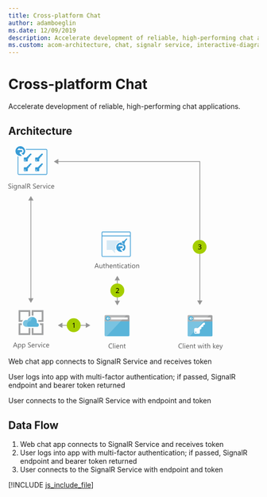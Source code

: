 ```yaml
---
title: Cross-platform Chat
author: adamboeglin
ms.date: 12/09/2019
description: Accelerate development of reliable, high-performing chat applications
ms.custom: acom-architecture, chat, signalr service, interactive-diagram
---
```

# Cross-platform Chat

Accelerate development of reliable, high-performing chat applications.


## Architecture

<svg class="architecture-diagram" aria-labelledby="cross-platform-chat" height="410.755" viewbox="0 0 431.809 410.755" width="431.809" xmlns="http://www.w3.org/2000/svg" xmlns:xlink="http://www.w3.org/1999/xlink"><title id="cross-platform-chat">Cross-platform Chat</title><desc>Accelerate development of reliable, high-performing chat applications</desc><g><g><g><path d="M193.849,381.091a2.007,2.007,0,0,0,2.007,2.007h45.986a2.007,2.007,0,0,0,2.007-2.007V349.762h-50Z" fill="#59b4d9"></path><path d="M241.842,340.464H195.856a2.006,2.006,0,0,0-2.007,2.007V353.1h50V342.471a2.007,2.007,0,0,0-2.007-2.007" fill="#a0a1a2"></path><path d="M195.863,340.464a2.007,2.007,0,0,0-2.007,2.007v38.62a2.008,2.008,0,0,0,2.007,2.007h2.188l39.418-42.634Z" fill="#fff" opacity="0.2" style="isolation: isolate"></path><rect fill="#fff" height="3.942" width="33.671" x="206.706" y="345.243"></rect><path d="M205.159,347.147a4.878,4.878,0,1,1-4.878-4.879,4.879,4.879,0,0,1,4.878,4.879" fill="#59b4d9"></path><polygon fill="#fff" points="199.765 347.696 201.978 350.032 200.777 350.032 197.818 347.214 200.766 344.396 201.964 344.396 199.765 346.718 205.158 346.718 205.158 347.696 199.765 347.696"></polygon></g><g><path d="M361,381.178a2.007,2.007,0,0,0,2.007,2.007H409A2.007,2.007,0,0,0,411,381.178V349.849H361Z" fill="#59b4d9"></path><path d="M409,340.551H363.01A2.006,2.006,0,0,0,361,342.558v10.627h50V342.558A2.007,2.007,0,0,0,409,340.551" fill="#a0a1a2"></path><path d="M363.017,340.551a2.007,2.007,0,0,0-2.007,2.007v38.62a2.008,2.008,0,0,0,2.007,2.007h2.188l39.418-42.634Z" fill="#fff" opacity="0.2" style="isolation: isolate"></path><rect fill="#fff" height="3.942" width="33.671" x="373.86" y="345.33"></rect><path d="M372.313,347.234a4.878,4.878,0,1,1-4.878-4.879,4.879,4.879,0,0,1,4.878,4.879" fill="#59b4d9"></path><polygon fill="#fff" points="366.919 347.783 369.132 350.119 367.931 350.119 364.972 347.301 367.92 344.483 369.118 344.483 366.919 346.805 372.312 346.805 372.312 347.783 366.919 347.783"></polygon></g></g><g><g><path d="M0,85.064V83.71a2.625,2.625,0,0,0,.557.369,4.569,4.569,0,0,0,.684.277,5.5,5.5,0,0,0,.722.174,4.018,4.018,0,0,0,.67.062A2.627,2.627,0,0,0,4.215,84.2a1.474,1.474,0,0,0,.348-1.822,1.946,1.946,0,0,0-.481-.537,4.825,4.825,0,0,0-.728-.465q-.422-.222-.906-.468-.513-.26-.957-.526a4.119,4.119,0,0,1-.772-.588A2.47,2.47,0,0,1,.2,79.065a2.484,2.484,0,0,1,.106-2.119,2.521,2.521,0,0,1,.772-.817,3.5,3.5,0,0,1,1.09-.479,4.991,4.991,0,0,1,1.248-.157,4.783,4.783,0,0,1,2.112.349v1.292a3.83,3.83,0,0,0-2.229-.6,3.676,3.676,0,0,0-.752.079,2.116,2.116,0,0,0-.67.256,1.481,1.481,0,0,0-.479.458,1.216,1.216,0,0,0-.185.684,1.4,1.4,0,0,0,.141.649,1.578,1.578,0,0,0,.413.5,4.1,4.1,0,0,0,.667.438q.393.212.905.465t1,.547a4.573,4.573,0,0,1,.827.636,2.852,2.852,0,0,1,.564.772,2.176,2.176,0,0,1,.208.971,2.459,2.459,0,0,1-.284,1.227,2.312,2.312,0,0,1-.766.817,3.335,3.335,0,0,1-1.11.455,6.091,6.091,0,0,1-1.326.14,5.437,5.437,0,0,1-.574-.038q-.341-.037-.7-.109A5.585,5.585,0,0,1,.51,85.3,2.083,2.083,0,0,1,0,85.064Z" fill="#5b5b5b"></path><path d="M8.319,76.683a.71.71,0,0,1-.513-.205.691.691,0,0,1-.212-.52.718.718,0,0,1,.725-.731.721.721,0,0,1,.522.208.729.729,0,0,1,0,1.036A.716.716,0,0,1,8.319,76.683Zm.547,8.777H7.745v-7H8.866Z" fill="#5b5b5b"></path><path d="M17.11,84.9q0,3.855-3.691,3.855a4.956,4.956,0,0,1-2.27-.492V87.142a4.659,4.659,0,0,0,2.256.656q2.584,0,2.584-2.748v-.766h-.027a2.622,2.622,0,0,1-2.406,1.34,2.63,2.63,0,0,1-2.1-.933,3.733,3.733,0,0,1-.8-2.505,4.356,4.356,0,0,1,.858-2.837A2.864,2.864,0,0,1,13.863,78.3a2.282,2.282,0,0,1,2.1,1.135h.027V78.46H17.11Zm-1.121-2.6V81.263a2.006,2.006,0,0,0-.563-1.429,1.859,1.859,0,0,0-1.405-.595,1.947,1.947,0,0,0-1.627.755,3.374,3.374,0,0,0-.588,2.116,2.9,2.9,0,0,0,.563,1.87,1.823,1.823,0,0,0,1.494.7,1.952,1.952,0,0,0,1.535-.67A2.5,2.5,0,0,0,15.989,82.295Z" fill="#5b5b5b"></path><path d="M25.19,85.46H24.069V81.468q0-2.229-1.627-2.229a1.767,1.767,0,0,0-1.392.632,2.346,2.346,0,0,0-.55,1.6V85.46H19.38v-7H20.5v1.162h.027a2.525,2.525,0,0,1,2.3-1.326,2.142,2.142,0,0,1,1.757.742,3.306,3.306,0,0,1,.608,2.143Z" fill="#5b5b5b"></path><path d="M32.313,85.46H31.192V84.366h-.027a2.348,2.348,0,0,1-2.153,1.258,2.3,2.3,0,0,1-1.637-.554,1.917,1.917,0,0,1-.592-1.47q0-1.962,2.311-2.283l2.1-.294q0-1.784-1.442-1.784a3.444,3.444,0,0,0-2.283.861V78.952a4.335,4.335,0,0,1,2.379-.656q2.467,0,2.468,2.611Zm-1.121-3.541-1.688.232a2.736,2.736,0,0,0-1.176.386,1.113,1.113,0,0,0-.4.981,1.07,1.07,0,0,0,.365.837,1.415,1.415,0,0,0,.975.325,1.8,1.8,0,0,0,1.377-.584,2.084,2.084,0,0,0,.544-1.48Z" fill="#5b5b5b"></path><path d="M35.547,85.46H34.426V75.1h1.121Z" fill="#5b5b5b"></path><path d="M44.994,85.46H43.627l-1.641-2.748a6.081,6.081,0,0,0-.437-.653,2.515,2.515,0,0,0-.434-.441,1.517,1.517,0,0,0-.479-.25,1.983,1.983,0,0,0-.578-.079h-.943v4.17H37.967v-9.8h2.926a4.17,4.17,0,0,1,1.186.161,2.635,2.635,0,0,1,.943.489,2.263,2.263,0,0,1,.626.817,2.983,2.983,0,0,1,.071,2.085,2.429,2.429,0,0,1-.437.762,2.628,2.628,0,0,1-.684.571,3.476,3.476,0,0,1-.9.366v.027a2.08,2.08,0,0,1,.428.25,2.381,2.381,0,0,1,.345.332,4.444,4.444,0,0,1,.325.434c.106.162.227.35.358.564ZM39.115,76.7v3.555h1.559a2.372,2.372,0,0,0,.8-.13,1.848,1.848,0,0,0,.632-.373,1.691,1.691,0,0,0,.417-.595,2,2,0,0,0,.15-.79,1.536,1.536,0,0,0-.51-1.227,2.185,2.185,0,0,0-1.473-.441Z" fill="#5b5b5b"></path><path d="M49.718,85.064V83.71a2.633,2.633,0,0,0,.558.369,4.446,4.446,0,0,0,.684.277,5.374,5.374,0,0,0,.721.174,4.018,4.018,0,0,0,.67.062,2.62,2.62,0,0,0,1.582-.393,1.475,1.475,0,0,0,.35-1.822,1.982,1.982,0,0,0-.482-.537,4.74,4.74,0,0,0-.729-.465c-.279-.148-.582-.3-.905-.468q-.513-.26-.957-.526a4.151,4.151,0,0,1-.772-.588,2.449,2.449,0,0,1-.516-.728,2.479,2.479,0,0,1,.105-2.119,2.511,2.511,0,0,1,.772-.817,3.5,3.5,0,0,1,1.091-.479,4.977,4.977,0,0,1,1.247-.157,4.783,4.783,0,0,1,2.112.349v1.292a3.832,3.832,0,0,0-2.229-.6,3.669,3.669,0,0,0-.752.079,2.107,2.107,0,0,0-.67.256,1.481,1.481,0,0,0-.479.458,1.216,1.216,0,0,0-.185.684,1.416,1.416,0,0,0,.14.649,1.6,1.6,0,0,0,.414.5,4.088,4.088,0,0,0,.666.438q.394.212.906.465t1,.547a4.573,4.573,0,0,1,.827.636,2.807,2.807,0,0,1,.563.772,2.163,2.163,0,0,1,.209.971,2.469,2.469,0,0,1-.283,1.227,2.339,2.339,0,0,1-.766.817,3.358,3.358,0,0,1-1.111.455,6.1,6.1,0,0,1-1.326.14,5.437,5.437,0,0,1-.574-.038q-.343-.037-.7-.109a5.7,5.7,0,0,1-.674-.178A2.127,2.127,0,0,1,49.718,85.064Z" fill="#5b5b5b"></path><path d="M63.089,82.24H58.146a2.614,2.614,0,0,0,.629,1.8,2.167,2.167,0,0,0,1.654.636A3.441,3.441,0,0,0,62.6,83.9v1.053a4.062,4.062,0,0,1-2.44.67,2.957,2.957,0,0,1-2.331-.954,3.9,3.9,0,0,1-.848-2.683,3.829,3.829,0,0,1,.926-2.663,2.971,2.971,0,0,1,2.3-1.029,2.632,2.632,0,0,1,2.126.889,3.707,3.707,0,0,1,.752,2.468Zm-1.148-.95a2.288,2.288,0,0,0-.468-1.511,1.6,1.6,0,0,0-1.282-.54,1.811,1.811,0,0,0-1.347.567,2.571,2.571,0,0,0-.684,1.483Z" fill="#5b5b5b"></path><path d="M68.435,79.595a1.372,1.372,0,0,0-.848-.226,1.433,1.433,0,0,0-1.2.677,3.136,3.136,0,0,0-.481,1.846V85.46H64.784v-7h1.121V79.9h.027a2.443,2.443,0,0,1,.731-1.152,1.668,1.668,0,0,1,1.1-.414,1.827,1.827,0,0,1,.67.1Z" fill="#5b5b5b"></path><path d="M75.715,78.46l-2.789,7h-1.1l-2.652-7H70.4l1.777,5.086a4.6,4.6,0,0,1,.246.978h.027a4.622,4.622,0,0,1,.219-.95l1.859-5.113Z" fill="#5b5b5b"></path><path d="M77.492,76.683a.71.71,0,0,1-.513-.205.691.691,0,0,1-.212-.52.718.718,0,0,1,.725-.731.726.726,0,0,1,.523.208.731.731,0,0,1,0,1.036A.721.721,0,0,1,77.492,76.683Zm.547,8.777H76.918v-7h1.121Z" fill="#5b5b5b"></path><path d="M85.08,85.139a3.642,3.642,0,0,1-1.914.485,3.167,3.167,0,0,1-2.416-.974,3.529,3.529,0,0,1-.92-2.526,3.88,3.88,0,0,1,.991-2.779A3.466,3.466,0,0,1,83.467,78.3a3.681,3.681,0,0,1,1.627.342v1.148a2.851,2.851,0,0,0-1.668-.547,2.251,2.251,0,0,0-1.76.769,2.914,2.914,0,0,0-.687,2.02,2.775,2.775,0,0,0,.646,1.941,2.224,2.224,0,0,0,1.732.711,2.81,2.81,0,0,0,1.723-.608Z" fill="#5b5b5b"></path><path d="M92.4,82.24H87.459a2.614,2.614,0,0,0,.629,1.8,2.167,2.167,0,0,0,1.654.636,3.441,3.441,0,0,0,2.174-.779v1.053a4.062,4.062,0,0,1-2.44.67,2.957,2.957,0,0,1-2.331-.954,3.9,3.9,0,0,1-.848-2.683,3.829,3.829,0,0,1,.926-2.663,2.971,2.971,0,0,1,2.3-1.029,2.632,2.632,0,0,1,2.126.889,3.707,3.707,0,0,1,.752,2.468Zm-1.148-.95a2.288,2.288,0,0,0-.468-1.511,1.6,1.6,0,0,0-1.282-.54,1.811,1.811,0,0,0-1.347.567,2.571,2.571,0,0,0-.684,1.483Z" fill="#5b5b5b"></path></g><g><path d="M18.242,405.46H16.971l-1.039-2.748H11.775L10.8,405.46H9.52l3.76-9.8h1.189Zm-2.687-3.78L14.018,397.5a3.9,3.9,0,0,1-.15-.656H13.84a3.657,3.657,0,0,1-.158.656l-1.523,4.177Z" fill="#5b5b5b"></path><path d="M20.682,404.448h-.027v4.231H19.533V398.46h1.121v1.23h.027A2.652,2.652,0,0,1,23.1,398.3a2.566,2.566,0,0,1,2.113.94,3.893,3.893,0,0,1,.758,2.519,4.34,4.34,0,0,1-.854,2.813,2.847,2.847,0,0,1-2.338,1.056A2.343,2.343,0,0,1,20.682,404.448Zm-.027-2.823v.978a2.082,2.082,0,0,0,.564,1.473,2.012,2.012,0,0,0,3.028-.174,3.577,3.577,0,0,0,.577-2.167,2.825,2.825,0,0,0-.539-1.832,1.788,1.788,0,0,0-1.463-.663,1.985,1.985,0,0,0-1.572.68A2.5,2.5,0,0,0,20.654,401.625Z" fill="#5b5b5b"></path><path d="M28.912,404.448h-.027v4.231H27.764V398.46h1.121v1.23h.027a2.652,2.652,0,0,1,2.42-1.395,2.566,2.566,0,0,1,2.113.94,3.893,3.893,0,0,1,.758,2.519,4.34,4.34,0,0,1-.854,2.813,2.847,2.847,0,0,1-2.338,1.056A2.343,2.343,0,0,1,28.912,404.448Zm-.027-2.823v.978a2.082,2.082,0,0,0,.564,1.473,2.012,2.012,0,0,0,3.028-.174,3.577,3.577,0,0,0,.577-2.167,2.825,2.825,0,0,0-.539-1.832,1.788,1.788,0,0,0-1.463-.663,1.985,1.985,0,0,0-1.572.68A2.5,2.5,0,0,0,28.885,401.625Z" fill="#5b5b5b"></path><path d="M39.521,405.064V403.71a2.633,2.633,0,0,0,.558.369,4.487,4.487,0,0,0,.684.277,5.424,5.424,0,0,0,.722.174,4.018,4.018,0,0,0,.67.062,2.622,2.622,0,0,0,1.582-.393,1.473,1.473,0,0,0,.349-1.822,1.962,1.962,0,0,0-.481-.537,4.788,4.788,0,0,0-.729-.465q-.42-.222-.906-.468-.513-.26-.957-.526a4.143,4.143,0,0,1-.771-.588,2.452,2.452,0,0,1-.517-.728,2.475,2.475,0,0,1,.106-2.119,2.518,2.518,0,0,1,.771-.817,3.5,3.5,0,0,1,1.091-.479,4.977,4.977,0,0,1,1.247-.157,4.785,4.785,0,0,1,2.113.349v1.292a3.832,3.832,0,0,0-2.229-.6,3.669,3.669,0,0,0-.752.079,2.107,2.107,0,0,0-.67.256,1.481,1.481,0,0,0-.479.458,1.216,1.216,0,0,0-.186.684,1.4,1.4,0,0,0,.141.649,1.6,1.6,0,0,0,.414.5,4.088,4.088,0,0,0,.666.438q.393.212.906.465t1,.547a4.531,4.531,0,0,1,.826.636,2.811,2.811,0,0,1,.564.772,2.176,2.176,0,0,1,.209.971,2.469,2.469,0,0,1-.284,1.227,2.33,2.33,0,0,1-.766.817,3.344,3.344,0,0,1-1.11.455,6.1,6.1,0,0,1-1.326.14,5.437,5.437,0,0,1-.574-.038q-.343-.037-.7-.109a5.65,5.65,0,0,1-.674-.178A2.118,2.118,0,0,1,39.521,405.064Z" fill="#5b5b5b"></path><path d="M52.893,402.24H47.951a2.614,2.614,0,0,0,.629,1.8,2.167,2.167,0,0,0,1.654.636,3.441,3.441,0,0,0,2.174-.779v1.053a4.065,4.065,0,0,1-2.441.67,2.957,2.957,0,0,1-2.33-.954,3.9,3.9,0,0,1-.848-2.683,3.829,3.829,0,0,1,.926-2.663,2.97,2.97,0,0,1,2.3-1.029,2.63,2.63,0,0,1,2.125.889,3.7,3.7,0,0,1,.752,2.468Zm-1.148-.95a2.277,2.277,0,0,0-.468-1.511,1.6,1.6,0,0,0-1.282-.54,1.809,1.809,0,0,0-1.346.567,2.571,2.571,0,0,0-.684,1.483Z" fill="#5b5b5b"></path><path d="M58.238,399.595a1.37,1.37,0,0,0-.848-.226,1.43,1.43,0,0,0-1.2.677,3.129,3.129,0,0,0-.482,1.846v3.568H54.588v-7h1.121V399.9h.027a2.451,2.451,0,0,1,.732-1.152,1.665,1.665,0,0,1,1.1-.414,1.823,1.823,0,0,1,.67.1Z" fill="#5b5b5b"></path><path d="M65.52,398.46l-2.789,7h-1.1l-2.652-7h1.23l1.777,5.086a4.488,4.488,0,0,1,.246.978h.027a4.687,4.687,0,0,1,.219-.95l1.859-5.113Z" fill="#5b5b5b"></path><path d="M67.3,396.683a.712.712,0,0,1-.514-.205.694.694,0,0,1-.211-.52.716.716,0,0,1,.725-.731.722.722,0,0,1,.522.208.729.729,0,0,1,0,1.036A.717.717,0,0,1,67.3,396.683Zm.547,8.777H66.723v-7h1.121Z" fill="#5b5b5b"></path><path d="M74.885,405.139a3.642,3.642,0,0,1-1.914.485,3.169,3.169,0,0,1-2.417-.974,3.528,3.528,0,0,1-.919-2.526,3.884,3.884,0,0,1,.99-2.779,3.469,3.469,0,0,1,2.646-1.049,3.681,3.681,0,0,1,1.627.342v1.148a2.851,2.851,0,0,0-1.668-.547,2.255,2.255,0,0,0-1.761.769,2.918,2.918,0,0,0-.687,2.02,2.779,2.779,0,0,0,.646,1.941,2.227,2.227,0,0,0,1.733.711,2.81,2.81,0,0,0,1.723-.608Z" fill="#5b5b5b"></path><path d="M82.205,402.24H77.264a2.614,2.614,0,0,0,.629,1.8,2.167,2.167,0,0,0,1.654.636,3.441,3.441,0,0,0,2.174-.779v1.053a4.065,4.065,0,0,1-2.441.67,2.957,2.957,0,0,1-2.33-.954,3.9,3.9,0,0,1-.848-2.683,3.829,3.829,0,0,1,.926-2.663,2.97,2.97,0,0,1,2.3-1.029,2.63,2.63,0,0,1,2.125.889,3.7,3.7,0,0,1,.752,2.468Zm-1.148-.95a2.277,2.277,0,0,0-.468-1.511,1.6,1.6,0,0,0-1.282-.54,1.809,1.809,0,0,0-1.346.567,2.571,2.571,0,0,0-.684,1.483Z" fill="#5b5b5b"></path></g><g><path d="M209.087,407.05a5.749,5.749,0,0,1-2.707.574,4.365,4.365,0,0,1-3.35-1.347,4.968,4.968,0,0,1-1.258-3.534,5.208,5.208,0,0,1,1.415-3.8,4.8,4.8,0,0,1,3.589-1.449,5.75,5.75,0,0,1,2.311.4v1.224a4.685,4.685,0,0,0-2.324-.588,3.564,3.564,0,0,0-2.737,1.128,4.247,4.247,0,0,0-1.05,3.015,4.042,4.042,0,0,0,.981,2.854,3.337,3.337,0,0,0,2.573,1.063,4.828,4.828,0,0,0,2.557-.656Z" fill="#5b5b5b"></path><path d="M212.054,407.46h-1.121V397.1h1.121Z" fill="#5b5b5b"></path><path d="M214.9,398.683a.71.71,0,0,1-.513-.205.691.691,0,0,1-.212-.52.718.718,0,0,1,.725-.731.721.721,0,0,1,.522.208.729.729,0,0,1,0,1.036A.716.716,0,0,1,214.9,398.683Zm.547,8.777h-1.121v-7h1.121Z" fill="#5b5b5b"></path><path d="M223.34,404.24H218.4a2.618,2.618,0,0,0,.629,1.8,2.168,2.168,0,0,0,1.654.636,3.441,3.441,0,0,0,2.174-.779v1.053a4.062,4.062,0,0,1-2.44.67,2.959,2.959,0,0,1-2.331-.954,3.9,3.9,0,0,1-.848-2.683,3.825,3.825,0,0,1,.927-2.663,2.968,2.968,0,0,1,2.3-1.029,2.633,2.633,0,0,1,2.126.889,3.707,3.707,0,0,1,.752,2.468Zm-1.148-.95a2.278,2.278,0,0,0-.469-1.511,1.594,1.594,0,0,0-1.281-.54,1.809,1.809,0,0,0-1.347.567,2.577,2.577,0,0,0-.684,1.483Z" fill="#5b5b5b"></path><path d="M230.846,407.46h-1.121v-3.992q0-2.229-1.627-2.229a1.763,1.763,0,0,0-1.391.632,2.342,2.342,0,0,0-.551,1.6v3.992h-1.121v-7h1.121v1.162h.027a2.525,2.525,0,0,1,2.3-1.326,2.141,2.141,0,0,1,1.757.742,3.306,3.306,0,0,1,.608,2.143Z" fill="#5b5b5b"></path><path d="M236.205,407.392a2.161,2.161,0,0,1-1.046.219q-1.838,0-1.839-2.051v-4.143h-1.2v-.957h1.2v-1.709l1.121-.362v2.071h1.764v.957h-1.764v3.944a1.638,1.638,0,0,0,.239,1,.954.954,0,0,0,.793.3,1.18,1.18,0,0,0,.731-.232Z" fill="#5b5b5b"></path></g><g><path d="M182.3,245.793h-1.271l-1.039-2.748H175.83l-.978,2.748h-1.278l3.76-9.8h1.189Zm-2.687-3.78-1.538-4.177a3.9,3.9,0,0,1-.15-.656h-.027a3.669,3.669,0,0,1-.157.656l-1.524,4.177Z" fill="#5b5b5b"></path><path d="M189.249,245.793h-1.121v-1.107H188.1a2.3,2.3,0,0,1-2.16,1.271q-2.5,0-2.5-2.98v-4.184h1.114V242.8q0,2.215,1.7,2.215a1.713,1.713,0,0,0,1.35-.6,2.313,2.313,0,0,0,.53-1.583v-4.033h1.121Z" fill="#5b5b5b"></path><path d="M194.759,245.725a2.161,2.161,0,0,1-1.046.219q-1.84,0-1.839-2.051v-4.143h-1.2v-.957h1.2v-1.709l1.121-.362v2.071h1.764v.957H193v3.944a1.631,1.631,0,0,0,.239,1,.954.954,0,0,0,.793.3,1.18,1.18,0,0,0,.731-.232Z" fill="#5b5b5b"></path><path d="M202.066,245.793h-1.121V241.76q0-2.188-1.627-2.187a1.773,1.773,0,0,0-1.381.632,2.355,2.355,0,0,0-.561,1.624v3.965h-1.121V235.43h1.121v4.525h.027a2.544,2.544,0,0,1,2.3-1.326q2.364,0,2.365,2.851Z" fill="#5b5b5b"></path><path d="M209.8,242.574h-4.942a2.618,2.618,0,0,0,.629,1.8,2.168,2.168,0,0,0,1.654.636,3.441,3.441,0,0,0,2.174-.779v1.053a4.062,4.062,0,0,1-2.44.67,2.959,2.959,0,0,1-2.331-.954,3.9,3.9,0,0,1-.848-2.683,3.825,3.825,0,0,1,.927-2.663,2.968,2.968,0,0,1,2.3-1.029,2.633,2.633,0,0,1,2.126.889,3.707,3.707,0,0,1,.752,2.468Zm-1.148-.95a2.278,2.278,0,0,0-.469-1.511,1.594,1.594,0,0,0-1.281-.54,1.809,1.809,0,0,0-1.347.567,2.577,2.577,0,0,0-.684,1.483Z" fill="#5b5b5b"></path><path d="M217.311,245.793h-1.121V241.8q0-2.229-1.627-2.229a1.763,1.763,0,0,0-1.391.632,2.342,2.342,0,0,0-.551,1.6v3.992H211.5v-7h1.121v1.162h.027a2.525,2.525,0,0,1,2.3-1.326,2.141,2.141,0,0,1,1.757.742,3.306,3.306,0,0,1,.608,2.143Z" fill="#5b5b5b"></path><path d="M222.67,245.725a2.161,2.161,0,0,1-1.046.219q-1.838,0-1.839-2.051v-4.143h-1.2v-.957h1.2v-1.709l1.121-.362v2.071h1.764v.957h-1.764v3.944a1.638,1.638,0,0,0,.239,1,.954.954,0,0,0,.793.3,1.18,1.18,0,0,0,.731-.232Z" fill="#5b5b5b"></path><path d="M224.741,237.016a.71.71,0,0,1-.513-.205.691.691,0,0,1-.212-.52.718.718,0,0,1,.725-.731.721.721,0,0,1,.522.208.729.729,0,0,1,0,1.036A.716.716,0,0,1,224.741,237.016Zm.547,8.777h-1.121v-7h1.121Z" fill="#5b5b5b"></path><path d="M232.329,245.472a3.642,3.642,0,0,1-1.914.485,3.171,3.171,0,0,1-2.417-.974,3.532,3.532,0,0,1-.919-2.526,3.88,3.88,0,0,1,.991-2.779,3.466,3.466,0,0,1,2.646-1.049,3.681,3.681,0,0,1,1.627.342v1.148a2.849,2.849,0,0,0-1.668-.547,2.256,2.256,0,0,0-1.761.769,2.923,2.923,0,0,0-.687,2.02,2.783,2.783,0,0,0,.646,1.941,2.229,2.229,0,0,0,1.733.711,2.81,2.81,0,0,0,1.723-.608Z" fill="#5b5b5b"></path><path d="M239.035,245.793h-1.121V244.7h-.027a2.348,2.348,0,0,1-2.153,1.258,2.3,2.3,0,0,1-1.638-.554,1.92,1.92,0,0,1-.591-1.47q0-1.962,2.311-2.283l2.1-.294q0-1.784-1.442-1.784a3.446,3.446,0,0,0-2.283.861v-1.148a4.34,4.34,0,0,1,2.379-.656q2.468,0,2.468,2.611Zm-1.121-3.541-1.688.232a2.741,2.741,0,0,0-1.176.386,1.113,1.113,0,0,0-.4.981,1.068,1.068,0,0,0,.366.837,1.412,1.412,0,0,0,.974.325,1.8,1.8,0,0,0,1.378-.584,2.092,2.092,0,0,0,.543-1.48Z" fill="#5b5b5b"></path><path d="M244.395,245.725a2.161,2.161,0,0,1-1.046.219q-1.838,0-1.839-2.051v-4.143h-1.2v-.957h1.2v-1.709l1.121-.362v2.071h1.764v.957h-1.764v3.944a1.638,1.638,0,0,0,.239,1,.954.954,0,0,0,.793.3,1.18,1.18,0,0,0,.731-.232Z" fill="#5b5b5b"></path><path d="M246.466,237.016a.71.71,0,0,1-.513-.205.691.691,0,0,1-.212-.52.718.718,0,0,1,.725-.731.721.721,0,0,1,.522.208.729.729,0,0,1,0,1.036A.716.716,0,0,1,246.466,237.016Zm.547,8.777h-1.121v-7h1.121Z" fill="#5b5b5b"></path><path d="M252.208,245.958a3.246,3.246,0,0,1-2.478-.981,3.631,3.631,0,0,1-.927-2.6,3.785,3.785,0,0,1,.964-2.755,3.466,3.466,0,0,1,2.6-.991,3.141,3.141,0,0,1,2.444.964,3.825,3.825,0,0,1,.878,2.673,3.762,3.762,0,0,1-.946,2.683A3.319,3.319,0,0,1,252.208,245.958Zm.082-6.385a2.133,2.133,0,0,0-1.709.735,3.02,3.02,0,0,0-.629,2.027,2.854,2.854,0,0,0,.636,1.962,2.161,2.161,0,0,0,1.7.718,2.048,2.048,0,0,0,1.671-.7,3.05,3.05,0,0,0,.585-2,3.1,3.1,0,0,0-.585-2.023A2.038,2.038,0,0,0,252.29,239.573Z" fill="#5b5b5b"></path><path d="M263.3,245.793h-1.121V241.8q0-2.229-1.627-2.229a1.767,1.767,0,0,0-1.392.632,2.346,2.346,0,0,0-.55,1.6v3.992h-1.121v-7h1.121v1.162h.027a2.525,2.525,0,0,1,2.3-1.326,2.142,2.142,0,0,1,1.757.742,3.306,3.306,0,0,1,.608,2.143Z" fill="#5b5b5b"></path></g><g><path d="M349.777,407.05a5.749,5.749,0,0,1-2.707.574,4.364,4.364,0,0,1-3.35-1.347,4.968,4.968,0,0,1-1.258-3.534,5.208,5.208,0,0,1,1.415-3.8,4.8,4.8,0,0,1,3.589-1.449,5.753,5.753,0,0,1,2.311.4v1.224a4.685,4.685,0,0,0-2.324-.588,3.568,3.568,0,0,0-2.738,1.128,4.25,4.25,0,0,0-1.049,3.015,4.046,4.046,0,0,0,.98,2.854,3.339,3.339,0,0,0,2.574,1.063,4.83,4.83,0,0,0,2.557-.656Z" fill="#5b5b5b"></path><path d="M352.744,407.46h-1.121V397.1h1.121Z" fill="#5b5b5b"></path><path d="M355.588,398.683a.71.71,0,0,1-.513-.205.691.691,0,0,1-.212-.52.718.718,0,0,1,.725-.731.726.726,0,0,1,.523.208.731.731,0,0,1,0,1.036A.721.721,0,0,1,355.588,398.683Zm.547,8.777h-1.121v-7h1.121Z" fill="#5b5b5b"></path><path d="M364.03,404.24h-4.942a2.614,2.614,0,0,0,.629,1.8,2.167,2.167,0,0,0,1.654.636,3.441,3.441,0,0,0,2.174-.779v1.053a4.062,4.062,0,0,1-2.44.67,2.957,2.957,0,0,1-2.331-.954,3.9,3.9,0,0,1-.848-2.683,3.829,3.829,0,0,1,.926-2.663,2.971,2.971,0,0,1,2.3-1.029,2.632,2.632,0,0,1,2.126.889,3.707,3.707,0,0,1,.752,2.468Zm-1.148-.95a2.288,2.288,0,0,0-.468-1.511,1.6,1.6,0,0,0-1.282-.54,1.811,1.811,0,0,0-1.347.567,2.571,2.571,0,0,0-.684,1.483Z" fill="#5b5b5b"></path><path d="M371.536,407.46h-1.121v-3.992q0-2.229-1.627-2.229a1.767,1.767,0,0,0-1.392.632,2.346,2.346,0,0,0-.55,1.6v3.992h-1.121v-7h1.121v1.162h.027a2.525,2.525,0,0,1,2.3-1.326,2.142,2.142,0,0,1,1.757.742,3.306,3.306,0,0,1,.608,2.143Z" fill="#5b5b5b"></path><path d="M376.9,407.392a2.161,2.161,0,0,1-1.046.219q-1.84,0-1.839-2.051v-4.143h-1.2v-.957h1.2v-1.709l1.121-.362v2.071H376.9v.957h-1.764v3.944a1.631,1.631,0,0,0,.239,1,.954.954,0,0,0,.793.3,1.18,1.18,0,0,0,.731-.232Z" fill="#5b5b5b"></path><path d="M391.046,400.46l-2.1,7h-1.162l-1.442-5.011a3.287,3.287,0,0,1-.109-.649h-.027a3.066,3.066,0,0,1-.144.636L384.5,407.46h-1.121l-2.119-7h1.176l1.449,5.264a3.173,3.173,0,0,1,.1.629h.055a2.942,2.942,0,0,1,.123-.643l1.613-5.25h1.025l1.449,5.277a3.8,3.8,0,0,1,.1.629h.055a2.891,2.891,0,0,1,.116-.629l1.422-5.277Z" fill="#5b5b5b"></path><path d="M392.919,398.683a.71.71,0,0,1-.513-.205.691.691,0,0,1-.212-.52.718.718,0,0,1,.725-.731.721.721,0,0,1,.522.208.729.729,0,0,1,0,1.036A.716.716,0,0,1,392.919,398.683Zm.547,8.777h-1.121v-7h1.121Z" fill="#5b5b5b"></path><path d="M398.982,407.392a2.161,2.161,0,0,1-1.046.219q-1.838,0-1.839-2.051v-4.143h-1.2v-.957h1.2v-1.709l1.121-.362v2.071h1.764v.957h-1.764v3.944a1.638,1.638,0,0,0,.239,1,.954.954,0,0,0,.793.3,1.18,1.18,0,0,0,.731-.232Z" fill="#5b5b5b"></path><path d="M406.29,407.46h-1.121v-4.033q0-2.188-1.627-2.187a1.775,1.775,0,0,0-1.381.632,2.355,2.355,0,0,0-.561,1.624v3.965h-1.121V397.1H401.6v4.525h.027a2.546,2.546,0,0,1,2.3-1.326q2.366,0,2.365,2.851Z" fill="#5b5b5b"></path><path d="M418.048,407.46h-1.572l-3.09-3.363h-.027v3.363h-1.121V397.1h1.121v6.569h.027l2.939-3.206h1.47l-3.247,3.377Z" fill="#5b5b5b"></path><path d="M424.542,404.24H419.6a2.614,2.614,0,0,0,.629,1.8,2.167,2.167,0,0,0,1.654.636,3.441,3.441,0,0,0,2.174-.779v1.053a4.062,4.062,0,0,1-2.44.67,2.957,2.957,0,0,1-2.331-.954,3.9,3.9,0,0,1-.848-2.683,3.829,3.829,0,0,1,.926-2.663,2.971,2.971,0,0,1,2.3-1.029,2.632,2.632,0,0,1,2.126.889,3.707,3.707,0,0,1,.752,2.468Zm-1.148-.95a2.288,2.288,0,0,0-.468-1.511,1.6,1.6,0,0,0-1.282-.54,1.811,1.811,0,0,0-1.347.567,2.571,2.571,0,0,0-.684,1.483Z" fill="#5b5b5b"></path><path d="M431.809,400.46l-3.22,8.121q-.861,2.174-2.42,2.174a2.566,2.566,0,0,1-.731-.089v-1a2.078,2.078,0,0,0,.663.123,1.374,1.374,0,0,0,1.271-1.012l.561-1.326L425.2,400.46h1.244l1.894,5.387q.034.1.144.533h.041q.034-.164.137-.52l1.989-5.4Z" fill="#5b5b5b"></path></g><g><rect fill="#969696" height="200.201" width="1.5" x="44.633" y="107.923"></rect><polygon fill="#969696" points="50.618 306.592 45.383 315.659 40.147 306.592 50.618 306.592"></polygon><polygon fill="#969696" points="50.618 109.455 45.383 100.388 40.147 109.455 50.618 109.455"></polygon></g><g><rect fill="#969696" height="44.201" width="1.5" x="218.633" y="268.923"></rect><polygon fill="#969696" points="224.618 311.592 219.383 320.659 214.147 311.592 224.618 311.592"></polygon><polygon fill="#969696" points="224.618 270.455 219.383 261.388 214.147 270.455 224.618 270.455"></polygon></g><g><rect fill="#969696" height="1.5" width="50.201" x="107.282" y="360.274"></rect><polygon fill="#969696" points="108.814 366.259 99.747 361.024 108.814 355.788 108.814 366.259"></polygon><polygon fill="#969696" points="155.951 366.259 165.018 361.024 155.951 355.788 155.951 366.259"></polygon></g><g><g><path d="M76.011,5.826H35.093c.185.462.277.925.416,1.387H76.058a.927.927,0,0,1,.925.925V55.344a.927.927,0,0,1-.925.925H21.038a.927.927,0,0,1-.925-.925V20.852c-.462-.185-.925-.37-1.387-.6V55.344a2.318,2.318,0,0,0,2.312,2.312H76.011a2.318,2.318,0,0,0,2.312-2.312V8.137A2.289,2.289,0,0,0,76.011,5.826Z" fill="#389bd5"></path><path d="M36.434,42.4H32.273a1.125,1.125,0,0,0-1.11,1.11v5.872a1.125,1.125,0,0,0,1.11,1.11h5.872a1.125,1.125,0,0,0,1.11-1.11V44.34h.971l1.2-1.295-.092-1.711.416-.416,1.48.046.832-.786.046-1.48,1.017-1.11,1.248-.046v-2.82H44.063Zm-3.052,6.843a.971.971,0,1,1,.971-.971A.948.948,0,0,1,33.382,49.241Z" fill="#389bd5"></path><path d="M59.367,42.4H55.205a1.125,1.125,0,0,0-1.11,1.11v5.872a1.125,1.125,0,0,0,1.11,1.11h5.872a1.125,1.125,0,0,0,1.11-1.11V44.34h.971l1.2-1.295-.092-1.711.416-.416,1.48.046L67,40.179l.046-1.48,1.017-1.11,1.248-.046v-2.82H67Zm-3.052,6.843a.971.971,0,1,1,.971-.971A.948.948,0,0,1,56.315,49.241Z" fill="#389bd5"></path><path d="M36.434,22.7H32.273a1.125,1.125,0,0,0-1.11,1.11v5.872a1.125,1.125,0,0,0,1.11,1.11h5.872a1.125,1.125,0,0,0,1.11-1.11v-5.04h.971l1.2-1.295-.092-1.711.416-.416,1.48.046.832-.786L44.109,19l1.017-1.11,1.248-.046v-2.82H44.063Zm-3.052,6.843a.971.971,0,1,1,.971-.971A.948.948,0,0,1,33.382,29.544Z" fill="#389bd5"></path><path d="M59.367,22.7H55.205a1.125,1.125,0,0,0-1.11,1.11v5.872a1.125,1.125,0,0,0,1.11,1.11h5.872a1.125,1.125,0,0,0,1.11-1.11v-5.04h.971l1.2-1.295-.092-1.711.416-.416,1.48.046L67,20.482,67.042,19l1.017-1.11,1.248-.046v-2.82H67Zm-3.052,6.843a.971.971,0,1,1,.971-.971A.948.948,0,0,1,56.315,29.544Z" fill="#389bd5"></path></g><path d="M23.488,11.651H26.17a1.727,1.727,0,0,0,1.9-1.9,1.9,1.9,0,0,0-1.9-1.9H17.847l4.439-4.624V5.271h3.93a4.485,4.485,0,1,1,0,8.97l3.7,3.606a9.851,9.851,0,0,0,4.115-8A9.966,9.966,0,0,0,24.089,0a9.848,9.848,0,0,0,0,19.7,9.957,9.957,0,0,0,3.144-.509l-4.808-4.993Z" fill="#389bd5"></path></g><g opacity="0.2" style="isolation: isolate"><path d="M224.118,193.237v-3.5h-26.1V209.1h10.593l6.047,6.41a.346.346,0,0,0,.591-.273l-1-6.138h3.137a10.612,10.612,0,0,1,6.729-15.867Z" fill="#389cd6"></path></g><path d="M244.122,172.051H190.066a2.251,2.251,0,0,0-2.273,2.273v46.418a2.28,2.28,0,0,0,2.273,2.273h54.056a2.28,2.28,0,0,0,2.273-2.273V174.324A2.28,2.28,0,0,0,244.122,172.051Zm.909,48.691a.912.912,0,0,1-.909.909H190.066a.912.912,0,0,1-.909-.909V181.417h55.874Zm0-40.69H189.157v-5.728a.912.912,0,0,1,.909-.909h54.056a.912.912,0,0,1,.909.909Z" fill="#389bd5"></path><g><path d="M227.346,194.374h0Z" fill="none"></path><path d="M233.574,197.556c-.091,0-.136.045-.227.045h-3.182a2.049,2.049,0,0,1-1.682-.909,1.861,1.861,0,0,1-.318-1.137v-1.091a5.01,5.01,0,0,0-.818-.091h-.364c-.136,0-.318-.045-.455-.045a9.32,9.32,0,0,0,0,18.64,9.44,9.44,0,0,0,3-.5l-4.592-4.683,1-2.455h2.546a1.624,1.624,0,0,0,1.773-1.773,1.805,1.805,0,0,0-1.773-1.773h-7.865l4.183-4.41v1.909h3.728a4.228,4.228,0,0,1,0,8.456l3.5,3.41a9.3,9.3,0,0,0,2.546-12.321h-.045C234.211,198.42,233.938,197.965,233.574,197.556Z" fill="#389bd5"></path></g><path d="M237.62,186.236l-3.546,3.546-1.5,1.5h-2.41a1.106,1.106,0,0,0-1.091,1.091v3.182a1.106,1.106,0,0,0,1.091,1.091h3.182a.888.888,0,0,0,.318-.045,1.011,1.011,0,0,0,.591-.409,1.117,1.117,0,0,0,.227-.682v-3h.636l.818-.864-.045-1.137.273-.273,1,.045.318-.318.227-.227v-1l.682-.727h.818v-1.864H237.62Zm-6.547,9.32a.631.631,0,0,1-.546.318.622.622,0,0,1-.636-.636.41.41,0,0,1,.045-.227.647.647,0,0,1,.591-.409.622.622,0,0,1,.636.636A1.156,1.156,0,0,1,231.074,195.556Z" fill="#389bd5"></path><path d="M392.388,355.911l-7.53,7.53-3.186,3.186h-5.117a2.349,2.349,0,0,0-2.317,2.317V375.7a2.349,2.349,0,0,0,2.317,2.317h6.758a1.885,1.885,0,0,0,.676-.1,2.146,2.146,0,0,0,1.255-.869,2.371,2.371,0,0,0,.483-1.448v-6.371h1.352l1.738-1.834-.1-2.413.579-.579,2.124.1.676-.676.483-.483v-2.124l1.448-1.545h1.738v-3.958h-3.379Zm-13.9,19.79a1.339,1.339,0,0,1-1.158.676,1.32,1.32,0,0,1-1.352-1.352.87.87,0,0,1,.1-.483,1.375,1.375,0,0,1,1.255-.869,1.32,1.32,0,0,1,1.352,1.352A2.456,2.456,0,0,1,378.487,375.7Z" fill="#fff"></path><path d="M40.732,376.964h-16.6v-16.5h3.4a8.808,8.808,0,0,1-.6-3.3v-.2h-6.3v23.5h23.6v-14h-3.5Z" fill="#a0a1a2"></path><path d="M64.132,360.464h3v16.6h-16.6v-10.5h-3.5v13.9h23.6v-23.5h-7.4a7.045,7.045,0,0,1,.9,3.3Z" fill="#a0a1a2"></path><path d="M24.132,350.464v-16.5h16.6v9.6a9.278,9.278,0,0,1,3.5-1.6v-11.5h-23.6v23.5h6.8a9.49,9.49,0,0,1,2.2-3.4l-5.5-.1Z" fill="#a0a1a2"></path><path d="M50.532,341.564v-7.6h16.6v16.6h-7.3a12.127,12.127,0,0,1,.5,3.4v.1h10.3v-23.6h-23.6v10.9c.3,0,.5-.1.8-.1A24.77,24.77,0,0,1,50.532,341.564Z" fill="#a0a1a2"></path><path d="M61.432,360.164a3.691,3.691,0,0,0-3.7-3.7h-.5a10.871,10.871,0,0,0,.4-2.6,9.841,9.841,0,0,0-19.2-3.1,7.8,7.8,0,0,0-2.2-.4,6.8,6.8,0,0,0,0,13.6h21.8a3.8,3.8,0,0,0,3.4-3.8" fill="#59b4d9"></path><g opacity="0.2" style="isolation: isolate"><path d="M39.832,363.964a6.8,6.8,0,0,1,3.3-11.4,5.525,5.525,0,0,1,2.2-.1,9.919,9.919,0,0,1,5.5-8,9.427,9.427,0,0,0-3-.5,9.787,9.787,0,0,0-9.3,6.8,7.8,7.8,0,0,0-2.2-.4,6.8,6.8,0,0,0,0,13.6h3.5Z" fill="#fff"></path></g><g><polygon fill="#969696" points="386.302 312.516 384.802 312.516 384.802 31.801 99.087 31.801 99.087 30.301 386.302 30.301 386.302 312.516"></polygon><polygon fill="#969696" points="100.618 36.287 91.551 31.051 100.618 25.815 100.618 36.287"></polygon><polygon fill="#969696" points="380.316 310.984 385.551 320.051 390.787 310.984 380.316 310.984"></polygon></g><g><g><a class="architecture-tooltip-trigger" href="#"><circle cx="131.643" cy="360.873" fill="#a5ce00" r="14"></circle><text font-family="SegoeUI, Segoe UI" font-size="14" transform="translate(128.061 365.925)">1</text></a></g><g><a class="architecture-tooltip-trigger" href="#"><circle cx="219.461" cy="290.783" fill="#a5ce00" r="14"></circle><text font-family="SegoeUI, Segoe UI" font-size="14" transform="translate(215.878 295.835)">2</text></a></g><g><a class="architecture-tooltip-trigger" href="#"><circle cx="385.127" cy="203.116" fill="#a5ce00" r="14"></circle><text font-family="SegoeUI, Segoe UI" font-size="14" transform="translate(381.545 208.168)">3</text></a></g></g></g></g></svg>
<div class="architecture-tooltip-content" id="architecture-tooltip-1">
<p>Web chat app connects to SignalR Service and receives token</p>
</div>
<div class="architecture-tooltip-content" id="architecture-tooltip-2">
<p>User logs into app with multi-factor authentication; if passed, SignalR endpoint and bearer token returned</p>
</div>
<div class="architecture-tooltip-content" id="architecture-tooltip-3">
<p>User connects to the SignalR Service with endpoint and token</p>
</div>

## Data Flow
1. Web chat app connects to SignalR Service and receives token
1. User logs into app with multi-factor authentication; if passed, SignalR endpoint and bearer token returned
1. User connects to the SignalR Service with endpoint and token

[!INCLUDE [js_include_file](../_js/index.md)]
